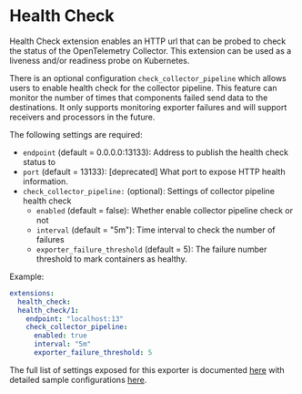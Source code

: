 # Health Check

Health Check extension enables an HTTP url that can be probed to check the
status of the OpenTelemetry Collector. This extension can be used as a
liveness and/or readiness probe on Kubernetes.

There is an optional configuration `check_collector_pipeline` which allows
users to enable health check for the collector pipeline. This feature can 
monitor the number of times that components failed send data to the destinations. 
It only supports monitoring exporter failures and will support receivers and 
processors in the future.

The following settings are required:

- `endpoint` (default = 0.0.0.0:13133): Address to publish the health check status to
- `port` (default = 13133): [deprecated] What port to expose HTTP health information.
- `check_collector_pipeline:` (optional): Settings of collector pipeline health check
  - `enabled` (default = false): Whether enable collector pipeline check or not
  - `interval` (default = "5m"): Time interval to check the number of failures
  - `exporter_failure_threshold` (default = 5): The failure number threshold to mark 
  containers as healthy.

Example:

```yaml
extensions:
  health_check:
  health_check/1:
    endpoint: "localhost:13"
    check_collector_pipeline:
      enabled: true
      interval: "5m"
      exporter_failure_threshold: 5
```

The full list of settings exposed for this exporter is documented [here](./config.go)
with detailed sample configurations [here](./testdata/config.yaml).
